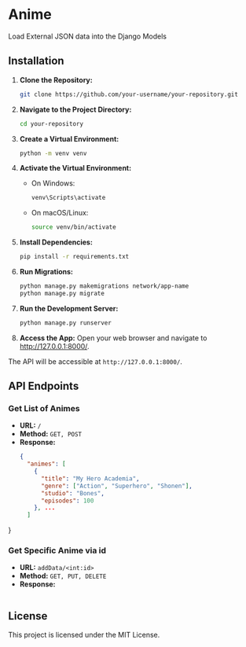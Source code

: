 # Anime
 Load External JSON data into the Django Models


## Installation

1. **Clone the Repository:**
   ```bash
   git clone https://github.com/your-username/your-repository.git

2. **Navigate to the Project Directory:**
   ```bash
   cd your-repository

3. **Create a Virtual Environment:**
   ```bash
   python -m venv venv

4. **Activate the Virtual Environment:**

   - On Windows:
     ```bash
     venv\Scripts\activate
     ```

   - On macOS/Linux:
     ```bash
     source venv/bin/activate
     ```

5. **Install Dependencies:**
   ```bash
   pip install -r requirements.txt

6. **Run Migrations:**
   ```bash
   python manage.py makemigrations network/app-name
   python manage.py migrate

7. **Run the Development Server:**
   ```bash
   python manage.py runserver

8. **Access the App:**
   Open your web browser and navigate to http://127.0.0.1:8000/.

The API will be accessible at `http://127.0.0.1:8000/`.

## API Endpoints

### Get List of Animes

- **URL:** `/`
- **Method:** `GET, POST`
- **Response:**
  ```json
  {
    "animes": [
      {
        "title": "My Hero Academia",
        "genre": ["Action", "Superhero", "Shonen"],
        "studio": "Bones",
        "episodes": 100
      }, ...
    ]
}


### Get Specific Anime via id
- **URL:** `addData/<int:id>`
- **Method:** `GET, PUT, DELETE`
- **Response:**
  ```json

## License

This project is licensed under the MIT License.
